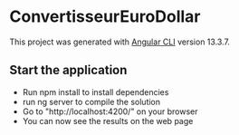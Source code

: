 # ConvertisseurEuroDollar

This project was generated with [Angular CLI](https://github.com/angular/angular-cli) version 13.3.7.

## Start the application

- Run npm install to install dependencies
- run ng server to compile the solution
- Go to "http://localhost:4200/" on your browser
- You can now see the results on the web page
